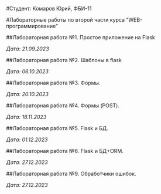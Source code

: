 #Студент: Комаров Юрий, ФБИ-11

#Лабораторные работы по второй части курса "WEB-программирование"

##Лабораторная работа №1. Простое приложение на Flask

*Дата: 21.09.2023*

##Лабораторная работа №2. Шаблоны в flask

*Дата: 06.10.2023*

##Лабораторная работа №3. Формы.

*Дата: 20.10.2023*

##Лабораторная работа №4. Формы (POST).

*Дата: 18.11.2023*

##Лабораторная работа №5. Flask и БД.

*Дата: 01.12.2023*

##Лабораторная работа №6. Flask и БД+ORM.

*Дата: 27.12.2023*

##Лабораторная работа №9. Обработчики ошибок.

*Дата: 27.12.2023*
